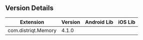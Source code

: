 ## Version Details

| Extension | Version | Android Lib | iOS Lib |
| --- | --- | --- | --- |
| com.distriqt.Memory | 4.1.0 |  |  |
